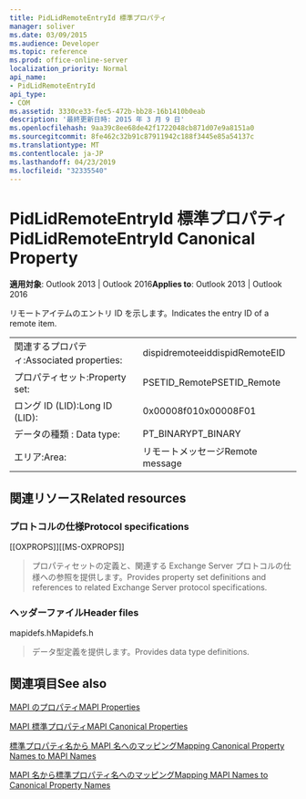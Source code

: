 ```yaml
---
title: PidLidRemoteEntryId 標準プロパティ
manager: soliver
ms.date: 03/09/2015
ms.audience: Developer
ms.topic: reference
ms.prod: office-online-server
localization_priority: Normal
api_name:
- PidLidRemoteEntryId
api_type:
- COM
ms.assetid: 3330ce33-fec5-472b-bb28-16b1410b0eab
description: '最終更新日時: 2015 年 3 月 9 日'
ms.openlocfilehash: 9aa39c8ee68de42f1722048cb871d07e9a8151a0
ms.sourcegitcommit: 8fe462c32b91c87911942c188f3445e85a54137c
ms.translationtype: MT
ms.contentlocale: ja-JP
ms.lasthandoff: 04/23/2019
ms.locfileid: "32335540"
---
```

# <a name="pidlidremoteentryid-canonical-property"></a><span data-ttu-id="e7716-103">PidLidRemoteEntryId 標準プロパティ</span><span class="sxs-lookup"><span data-stu-id="e7716-103">PidLidRemoteEntryId Canonical Property</span></span>

  
  
<span data-ttu-id="e7716-104">**適用対象**: Outlook 2013 | Outlook 2016</span><span class="sxs-lookup"><span data-stu-id="e7716-104">**Applies to**: Outlook 2013 | Outlook 2016</span></span> 
  
<span data-ttu-id="e7716-105">リモートアイテムのエントリ ID を示します。</span><span class="sxs-lookup"><span data-stu-id="e7716-105">Indicates the entry ID of a remote item.</span></span>
  
|||
|:-----|:-----|
|<span data-ttu-id="e7716-106">関連するプロパティ:</span><span class="sxs-lookup"><span data-stu-id="e7716-106">Associated properties:</span></span>  <br/> |<span data-ttu-id="e7716-107">dispidremoteeid</span><span class="sxs-lookup"><span data-stu-id="e7716-107">dispidRemoteEID</span></span>  <br/> |
|<span data-ttu-id="e7716-108">プロパティセット:</span><span class="sxs-lookup"><span data-stu-id="e7716-108">Property set:</span></span>  <br/> |<span data-ttu-id="e7716-109">PSETID_Remote</span><span class="sxs-lookup"><span data-stu-id="e7716-109">PSETID_Remote</span></span>  <br/> |
|<span data-ttu-id="e7716-110">ロング ID (LID):</span><span class="sxs-lookup"><span data-stu-id="e7716-110">Long ID (LID):</span></span>  <br/> |<span data-ttu-id="e7716-111">0x00008f01</span><span class="sxs-lookup"><span data-stu-id="e7716-111">0x00008F01</span></span>  <br/> |
|<span data-ttu-id="e7716-112">データの種類 : </span><span class="sxs-lookup"><span data-stu-id="e7716-112">Data type:</span></span>  <br/> |<span data-ttu-id="e7716-113">PT_BINARY</span><span class="sxs-lookup"><span data-stu-id="e7716-113">PT_BINARY</span></span>  <br/> |
|<span data-ttu-id="e7716-114">エリア:</span><span class="sxs-lookup"><span data-stu-id="e7716-114">Area:</span></span>  <br/> |<span data-ttu-id="e7716-115">リモートメッセージ</span><span class="sxs-lookup"><span data-stu-id="e7716-115">Remote message</span></span>  <br/> |
   
## <a name="related-resources"></a><span data-ttu-id="e7716-116">関連リソース</span><span class="sxs-lookup"><span data-stu-id="e7716-116">Related resources</span></span>

### <a name="protocol-specifications"></a><span data-ttu-id="e7716-117">プロトコルの仕様</span><span class="sxs-lookup"><span data-stu-id="e7716-117">Protocol specifications</span></span>

<span data-ttu-id="e7716-118">[[OXPROPS]]</span><span class="sxs-lookup"><span data-stu-id="e7716-118">[[MS-OXPROPS]]</span></span> 
  
> <span data-ttu-id="e7716-119">プロパティセットの定義と、関連する Exchange Server プロトコルの仕様への参照を提供します。</span><span class="sxs-lookup"><span data-stu-id="e7716-119">Provides property set definitions and references to related Exchange Server protocol specifications.</span></span>
    
### <a name="header-files"></a><span data-ttu-id="e7716-120">ヘッダーファイル</span><span class="sxs-lookup"><span data-stu-id="e7716-120">Header files</span></span>

<span data-ttu-id="e7716-121">mapidefs.h</span><span class="sxs-lookup"><span data-stu-id="e7716-121">Mapidefs.h</span></span>
  
> <span data-ttu-id="e7716-122">データ型定義を提供します。</span><span class="sxs-lookup"><span data-stu-id="e7716-122">Provides data type definitions.</span></span>
    
## <a name="see-also"></a><span data-ttu-id="e7716-123">関連項目</span><span class="sxs-lookup"><span data-stu-id="e7716-123">See also</span></span>



[<span data-ttu-id="e7716-124">MAPI のプロパティ</span><span class="sxs-lookup"><span data-stu-id="e7716-124">MAPI Properties</span></span>](mapi-properties.md)
  
[<span data-ttu-id="e7716-125">MAPI 標準プロパティ</span><span class="sxs-lookup"><span data-stu-id="e7716-125">MAPI Canonical Properties</span></span>](mapi-canonical-properties.md)
  
[<span data-ttu-id="e7716-126">標準プロパティ名から MAPI 名へのマッピング</span><span class="sxs-lookup"><span data-stu-id="e7716-126">Mapping Canonical Property Names to MAPI Names</span></span>](mapping-canonical-property-names-to-mapi-names.md)
  
[<span data-ttu-id="e7716-127">MAPI 名から標準プロパティ名へのマッピング</span><span class="sxs-lookup"><span data-stu-id="e7716-127">Mapping MAPI Names to Canonical Property Names</span></span>](mapping-mapi-names-to-canonical-property-names.md)

